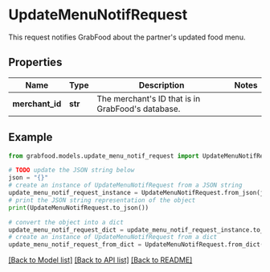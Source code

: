 # UpdateMenuNotifRequest

This request notifies GrabFood about the partner's updated food menu. 

## Properties

Name | Type | Description | Notes
------------ | ------------- | ------------- | -------------
**merchant_id** | **str** | The merchant&#39;s ID that is in GrabFood&#39;s database. | 

## Example

```python
from grabfood.models.update_menu_notif_request import UpdateMenuNotifRequest

# TODO update the JSON string below
json = "{}"
# create an instance of UpdateMenuNotifRequest from a JSON string
update_menu_notif_request_instance = UpdateMenuNotifRequest.from_json(json)
# print the JSON string representation of the object
print(UpdateMenuNotifRequest.to_json())

# convert the object into a dict
update_menu_notif_request_dict = update_menu_notif_request_instance.to_dict()
# create an instance of UpdateMenuNotifRequest from a dict
update_menu_notif_request_from_dict = UpdateMenuNotifRequest.from_dict(update_menu_notif_request_dict)
```
[[Back to Model list]](../README.md#documentation-for-models) [[Back to API list]](../README.md#documentation-for-api-endpoints) [[Back to README]](../README.md)


